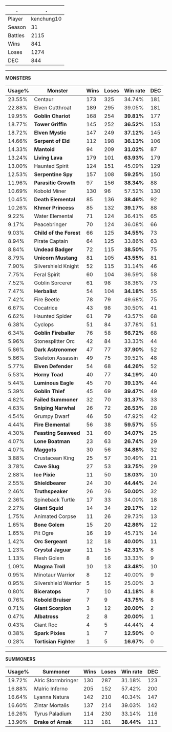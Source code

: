 .|.
|-|-
Player|kenchung10
Season|31
Battles|2115
Wins|841
Loses|1274
DEC|844

---
**MONSTERS**

Usage%|Monster|Wins|Loses|Win rate|DEC|
-|-|-|-|-|-|
23.55%|Centaur|173|325|34.74%|181|
22.88%|Elven Cutthroat|189|295|39.05%|181|
19.95%|**Goblin Chariot**|168|254|**39.81%**|177|
18.77%|**Tower Griffin**|145|252|**36.52%**|153|
18.72%|**Elven Mystic**|147|249|**37.12%**|145|
14.66%|**Serpent of Eld**|112|198|**36.13%**|106|
14.33%|**Mantoid**|94|209|**31.02%**|87|
13.24%|**Living Lava**|179|101|**63.93%**|179|
13.00%|Haunted Spirit|124|151|45.09%|129|
12.53%|**Serpentine Spy**|157|108|**59.25%**|150|
11.96%|**Parasitic Growth**|97|156|**38.34%**|88|
10.69%|Kobold Miner|130|96|57.52%|130|
10.45%|**Death Elemental**|85|136|**38.46%**|92|
10.26%|**Khmer Princess**|85|132|**39.17%**|88|
9.22%|Water Elemental|71|124|36.41%|65|
9.17%|Peacebringer|70|124|36.08%|66|
9.03%|**Child of the Forest**|66|125|**34.55%**|73|
8.94%|Pirate Captain|64|125|33.86%|63|
8.84%|**Undead Badger**|72|115|**38.50%**|75|
8.79%|**Unicorn Mustang**|81|105|**43.55%**|81|
7.90%|Silvershield Knight|52|115|31.14%|46|
7.75%|Feral Spirit|60|104|36.59%|58|
7.52%|Goblin Sorcerer|61|98|38.36%|73|
7.47%|**Herbalist**|54|104|**34.18%**|55|
7.42%|Fire Beetle|78|79|49.68%|75|
6.67%|Cocatrice|43|98|30.50%|41|
6.62%|Haunted Spider|61|79|43.57%|68|
6.38%|Cyclops|51|84|37.78%|51|
6.34%|**Goblin Fireballer**|76|58|**56.72%**|68|
5.96%|Stonesplitter Orc|42|84|33.33%|44|
5.86%|**Dark Astronomer**|47|77|**37.90%**|52|
5.86%|Skeleton Assassin|49|75|39.52%|48|
5.77%|**Elven Defender**|54|68|**44.26%**|52|
5.53%|**Horny Toad**|40|77|**34.19%**|40|
5.44%|**Luminous Eagle**|45|70|**39.13%**|44|
5.39%|**Goblin Thief**|45|69|**39.47%**|49|
4.82%|**Failed Summoner**|32|70|**31.37%**|33|
4.63%|**Sniping Narwhal**|26|72|**26.53%**|28|
4.54%|Grumpy Dwarf|46|50|47.92%|42|
4.44%|**Fire Elemental**|56|38|**59.57%**|55|
4.30%|**Feasting Seaweed**|31|60|**34.07%**|25|
4.07%|**Lone Boatman**|23|63|**26.74%**|29|
4.07%|**Maggots**|30|56|**34.88%**|32|
3.88%|Crustacean King|25|57|30.49%|21|
3.78%|**Cave Slug**|27|53|**33.75%**|29|
2.88%|**Ice Pixie**|11|50|**18.03%**|10|
2.55%|**Shieldbearer**|24|30|**44.44%**|24|
2.46%|**Truthspeaker**|26|26|**50.00%**|32|
2.36%|Spineback Turtle|17|33|34.00%|18|
2.27%|**Giant Squid**|14|34|**29.17%**|12|
1.75%|Animated Corpse|11|26|29.73%|13|
1.65%|**Bone Golem**|15|20|**42.86%**|12|
1.65%|Pit Ogre|16|19|45.71%|14|
1.42%|**Orc Sergeant**|12|18|**40.00%**|11|
1.23%|**Crystal Jaguar**|11|15|**42.31%**|8|
1.13%|Flesh Golem|8|16|33.33%|9|
1.09%|**Magma Troll**|10|13|**43.48%**|10|
0.95%|Minotaur Warrior|8|12|40.00%|9|
0.95%|Silvershield Warrior|5|15|25.00%|3|
0.80%|**Biceratops**|7|10|**41.18%**|8|
0.76%|**Kobold Bruiser**|7|9|**43.75%**|8|
0.71%|**Giant Scorpion**|3|12|**20.00%**|2|
0.47%|**Albatross**|2|8|**20.00%**|1|
0.43%|Giant Roc|4|5|44.44%|4|
0.38%|**Spark Pixies**|1|7|**12.50%**|0|
0.28%|**Tortisian Fighter**|1|5|**16.67%**|0|

---
**SUMMONERS**

Usage%|Summoner|Wins|Loses|Win rate|DEC|
-|-|-|-|-|-|
19.72%|Alric Stormbringer|130|287|31.18%|123|
16.88%|Malric Inferno|205|152|57.42%|200|
16.64%|Lyanna Natura|142|210|40.34%|147|
16.60%|Zintar Mortalis|137|214|39.03%|142|
16.26%|Tyrus Paladium|114|230|33.14%|116|
13.90%|**Drake of Arnak**|113|181|**38.44%**|113|
